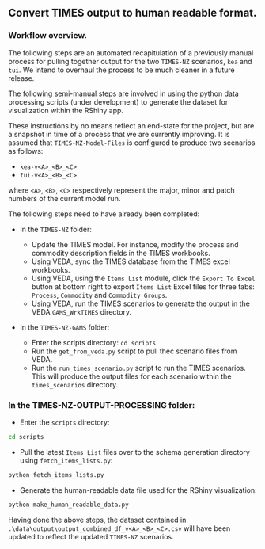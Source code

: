 ## Convert TIMES output to human readable format.

### Workflow overview.

The following steps are an automated recapitulation of a previously manual process for pulling together output for the two `TIMES-NZ` scenarios, `kea` and `tui`. We intend to overhaul the process to be much cleaner in a future release.

The following semi-manual steps are involved in using the python data processing scripts (under development) to generate the dataset for visualization within the RShiny app.

These instructions by no means reflect an end-state for the project, but are a snapshot in time of a process that we are currently improving. It is assumed that `TIMES-NZ-Model-Files` is configured to produce two scenarios as follows:
* `kea-v<A>_<B>_<C>`
* `tui-v<A>_<B>_<C>`

where `<A>`, `<B>`, `<C>` respectively represent the major, minor and patch numbers of the current model run.


The following steps need to have already been completed:

* In the `TIMES-NZ` folder:
  * Update the TIMES model. For instance, modify the process and commodity description fields in the TIMES workbooks.
  * Using VEDA, sync the TIMES database from the TIMES excel workbooks.
  * Using VEDA, using the `Items List` module, click the `Export To Excel` button at bottom right to export `Items List` Excel files for three tabs: `Process`, `Commodity` and `Commodity Groups`.
  * Using VEDA, run the TIMES scenarios to generate the output in the VEDA `GAMS_WrkTIMES` directory.

* In the `TIMES-NZ-GAMS` folder:
  * Enter the scripts directory: `cd scripts`
  * Run the `get_from_veda.py` script to pull thec scenario files from VEDA.
  * Run the `run_times_scenario.py` script to run the TIMES scenarios. This will produce the output files for each scenario within the `times_scenarios` directory.

### In the TIMES-NZ-OUTPUT-PROCESSING folder:
* Enter the `scripts` directory:
```bash
cd scripts
```
* Pull the latest `Items List` files over to the schema generation directory using `fetch_items_lists.py`:
```bash
python fetch_items_lists.py
```
* Generate the human-readable data file used for the RShiny visualization:
```bash
python make_human_readable_data.py
```

Having done the above steps, the dataset contained in `.\data\output\output_combined_df_v<A>_<B>_<C>.csv` will have been updated to reflect the updated `TIMES-NZ` scenarios.